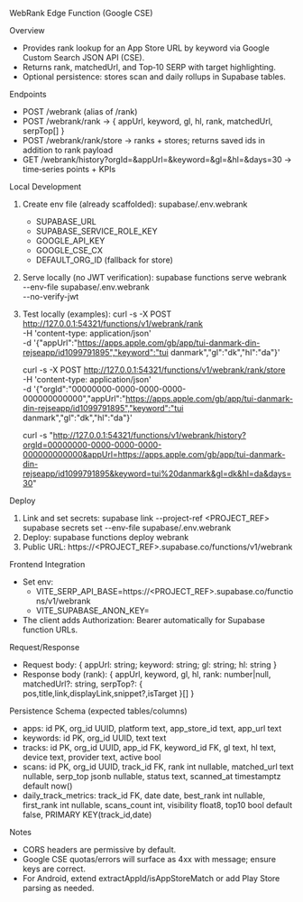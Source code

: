 WebRank Edge Function (Google CSE)

Overview
- Provides rank lookup for an App Store URL by keyword via Google Custom Search JSON API (CSE).
- Returns rank, matchedUrl, and Top‑10 SERP with target highlighting.
- Optional persistence: stores scan and daily rollups in Supabase tables.

Endpoints
- POST /webrank (alias of /rank)
- POST /webrank/rank → { appUrl, keyword, gl, hl, rank, matchedUrl, serpTop[] }
- POST /webrank/rank/store → ranks + stores; returns saved ids in addition to rank payload
- GET  /webrank/history?orgId=&appUrl=&keyword=&gl=&hl=&days=30 → time‑series points + KPIs

Local Development
1) Create env file (already scaffolded): supabase/.env.webrank
   - SUPABASE_URL
   - SUPABASE_SERVICE_ROLE_KEY
   - GOOGLE_API_KEY
   - GOOGLE_CSE_CX
   - DEFAULT_ORG_ID (fallback for store)
2) Serve locally (no JWT verification):
   supabase functions serve webrank \
     --env-file supabase/.env.webrank \
     --no-verify-jwt

3) Test locally (examples):
   curl -s -X POST http://127.0.0.1:54321/functions/v1/webrank/rank \
     -H 'content-type: application/json' \
     -d '{"appUrl":"https://apps.apple.com/gb/app/tui-danmark-din-rejseapp/id1099791895","keyword":"tui danmark","gl":"dk","hl":"da"}'

   curl -s -X POST http://127.0.0.1:54321/functions/v1/webrank/rank/store \
     -H 'content-type: application/json' \
     -d '{"orgId":"00000000-0000-0000-0000-000000000000","appUrl":"https://apps.apple.com/gb/app/tui-danmark-din-rejseapp/id1099791895","keyword":"tui danmark","gl":"dk","hl":"da"}'

   curl -s "http://127.0.0.1:54321/functions/v1/webrank/history?orgId=00000000-0000-0000-0000-000000000000&appUrl=https://apps.apple.com/gb/app/tui-danmark-din-rejseapp/id1099791895&keyword=tui%20danmark&gl=dk&hl=da&days=30"

Deploy
1) Link and set secrets:
   supabase link --project-ref <PROJECT_REF>
   supabase secrets set --env-file supabase/.env.webrank
2) Deploy:
   supabase functions deploy webrank
3) Public URL:
   https://<PROJECT_REF>.supabase.co/functions/v1/webrank

Frontend Integration
- Set env:
  - VITE_SERP_API_BASE=https://<PROJECT_REF>.supabase.co/functions/v1/webrank
  - VITE_SUPABASE_ANON_KEY=<anon-key>
- The client adds Authorization: Bearer <anon-key> automatically for Supabase function URLs.

Request/Response
- Request body:
  { appUrl: string; keyword: string; gl: string; hl: string }
- Response body (rank):
  { appUrl, keyword, gl, hl, rank: number|null, matchedUrl?: string, serpTop?: { pos,title,link,displayLink,snippet?,isTarget }[] }

Persistence Schema (expected tables/columns)
- apps:        id PK, org_id UUID, platform text, app_store_id text, app_url text
- keywords:    id PK, org_id UUID, text text
- tracks:      id PK, org_id UUID, app_id FK, keyword_id FK, gl text, hl text, device text, provider text, active bool
- scans:       id PK, org_id UUID, track_id FK, rank int nullable, matched_url text nullable, serp_top jsonb nullable, status text, scanned_at timestamptz default now()
- daily_track_metrics: track_id FK, date date, best_rank int nullable, first_rank int nullable, scans_count int, visibility float8, top10 bool default false, PRIMARY KEY(track_id,date)

Notes
- CORS headers are permissive by default.
- Google CSE quotas/errors will surface as 4xx with message; ensure keys are correct.
- For Android, extend extractAppId/isAppStoreMatch or add Play Store parsing as needed.

